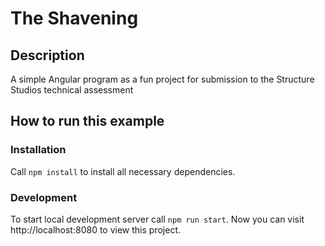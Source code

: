 # The Shavening

## Description

A simple Angular program as a fun project for submission to the Structure Studios technical assessment

## How to run this example

### Installation

Call `npm install` to install all necessary dependencies.

### Development

To start local development server call `npm run start`. Now you can visit http://localhost:8080 to view this project.
